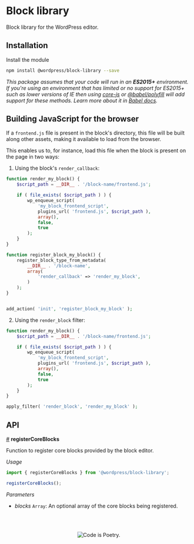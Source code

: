 # Block library

Block library for the WordPress editor.

## Installation

Install the module

```bash
npm install @wordpress/block-library --save
```

_This package assumes that your code will run in an **ES2015+** environment. If you're using an environment that has limited or no support for ES2015+ such as lower versions of IE then using [core-js](https://github.com/zloirock/core-js) or [@babel/polyfill](https://babeljs.io/docs/en/next/babel-polyfill) will add support for these methods. Learn more about it in [Babel docs](https://babeljs.io/docs/en/next/caveats)._

## Building JavaScript for the browser

If a `frontend.js` file is present in the block's directory, this file will be built along other assets, making it available to load from the browser.

This enables us to, for instance, load this file when the block is present on the page in two ways:

1.  Using the block's `render_callback`:

```php
function render_my_block() {
	$script_path = __DIR__ . '/block-name/frontend.js';

 	if ( file_exists( $script_path ) ) {
 		wp_enqueue_script(
 			'my_block_frontend_script',
 			plugins_url( 'frontend.js', $script_path ),
 			array(),
 			false,
 			true
 		);
 	}
}

function register_block_my_block() {
	register_block_type_from_metadata(
		__DIR__ . '/block-name',
		array(
			'render_callback' => 'render_my_block',
		)
	);
}


add_action( 'init', 'register_block_my_block' );
```

2.  Using the `render_block` filter:

```php
function render_my_block() {
	$script_path = __DIR__ . '/block-name/frontend.js';

 	if ( file_exists( $script_path ) ) {
 		wp_enqueue_script(
 			'my_block_frontend_script',
 			plugins_url( 'frontend.js', $script_path ),
 			array(),
 			false,
 			true
 		);
 	}
}

apply_filter( 'render_block', 'render_my_block' );
```

## API

<!-- START TOKEN(Autogenerated API docs) -->

<a name="registerCoreBlocks" href="#registerCoreBlocks">#</a> **registerCoreBlocks**

Function to register core blocks provided by the block editor.

_Usage_

```js
import { registerCoreBlocks } from '@wordpress/block-library';

registerCoreBlocks();
```

_Parameters_

-   _blocks_ `Array`: An optional array of the core blocks being registered.

<!-- END TOKEN(Autogenerated API docs) -->

<br/><br/><p align="center"><img src="https://s.w.org/style/images/codeispoetry.png?1" alt="Code is Poetry." /></p>
